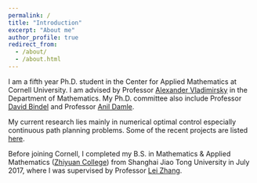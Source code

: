 ```yaml
---
permalink: /
title: "Introduction"
excerpt: "About me"
author_profile: true
redirect_from:
  - /about/
  - /about.html
---
```


I am a fifth year Ph.D. student in the Center for Applied Mathematics at Cornell University. I am advised by Professor [Alexander Vladimirsky](https://pi.math.cornell.edu/~vlad/) in the Department of Mathematics.
My Ph.D. committee also include Professor [David Bindel](https://www.cs.cornell.edu/~bindel/) and Professor [Anil Damle](https://www.cs.cornell.edu/~damle/).  

My current research lies mainly in numerical optimal control especially continuous path planning problems.
Some of the recent projects are listed [here](/research.html).

Before joining Cornell, I completed my B.S. in Mathematics & Applied Mathematics ([Zhiyuan College](https://en.zhiyuan.sjtu.edu.cn/en)) from Shanghai Jiao Tong University in July 2017, where I was supervised by Professor [Lei Zhang](https://ins.sjtu.edu.cn/people/lzhang/home.html).
